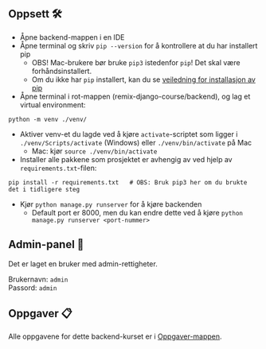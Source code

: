 ## Oppsett 🛠️

- Åpne backend-mappen i en IDE
- Åpne terminal og skriv `pip --version` for å kontrollere at du har installert pip
    - OBS! Mac-brukere bør bruke `pip3` istedenfor `pip`! Det skal være forhåndsinstallert. 
    - Om du ikke har `pip` installert, kan du
      se [veiledning for installasjon av pip](https://pip.pypa.io/en/stable/installation/)
- Åpne terminal i rot-mappen (remix-django-course/backend), og lag et virtual environment: 
```
python -m venv ./venv/
````

- Aktiver venv-et du lagde ved å kjøre `activate`-scriptet som ligger i `./venv/Scripts/activate` (Windows) eller `./venv/bin/activate` på Mac
    - Mac: kjør `source ./venv/bin/activate`
- Installer alle pakkene som prosjektet er avhengig av ved hjelp av `requirements.txt`-filen:
```
pip install -r requirements.txt   # OBS: Bruk pip3 her om du brukte det i tidligere steg 
```
- Kjør `python manage.py runserver` for å kjøre backenden
  - Default port er 8000, men du kan endre dette ved å kjøre `python manage.py runserver <port-nummer>`

## Admin-panel 🔐

Det er laget en bruker med admin-rettigheter.

Brukernavn: `admin`<br />
Passord: `admin`

## Oppgaver 📋

Alle oppgavene for dette backend-kurset er i [Oppgaver-mappen](./Oppgaver).

